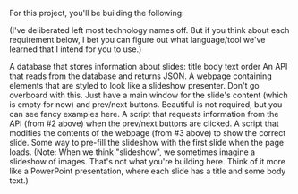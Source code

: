 For this project, you'll be building the following:

(I've deliberated left most technology names off. But if you think about each requirement below, I bet you can figure out what language/tool we've learned that I intend for you to use.)

A database that stores information about slides:
title
body text
order
An API that reads from the database and returns JSON.
A webpage containing elements that are styled to look like a slideshow presenter.
Don't go overboard with this. Just have a main window for the slide's content (which is empty for now) and prev/next buttons. Beautiful is not required, but you can see fancy examples here.
A script that requests information from the API (from #2 above) when the prev/next buttons are clicked.
A script that modifies the contents of the webpage (from #3 above) to show the correct slide.
Some way to pre-fill the slideshow with the first slide when the page loads.
(Note: When we think "slideshow", we sometimes imagine a slideshow of images. That's not what you're building here. Think of it more like a PowerPoint presentation, where each slide has a title and some body text.)